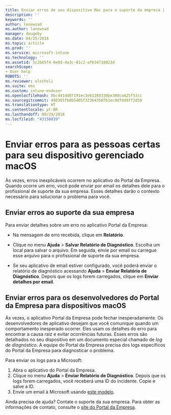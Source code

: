 ```yaml
---
title: Enviar erros de seu dispositivo Mac para o suporte da empresa | Microsoft Docs
description: ''
keywords: ''
author: lenewsad
ms.author: lanewsad
manager: dougeby
ms.date: 04/25/2018
ms.topic: article
ms.prod: ''
ms.service: microsoft-intune
ms.technology: ''
ms.assetid: 5c2b65f4-0e0d-4a3c-81c2-af634718023d
searchScope:
- User help
ROBOTS: ''
ms.reviewer: elocholi
ms.suite: ems
ms.custom: intune-enduser
ms.openlocfilehash: 8bc441dd07191ec3eb1280330be380ca425f53cc
ms.sourcegitcommit: 490365fb8b5405f323b4358fb1ec9dfdd9ff2d58
ms.translationtype: HT
ms.contentlocale: pt-BR
ms.lasthandoff: 08/29/2018
ms.locfileid: "43150839"
---
```

# <a name="submit-errors-to-the-right-people-for-your-managed-macos-device"></a>Enviar erros para as pessoas certas para seu dispositivo gerenciado macOS

Às vezes, erros inexplicáveis ocorrem no aplicativo do Portal da Empresa. Quando ocorre um erro, você pode enviar por email os detalhes dele para o profissional de suporte da sua empresa. Esses detalhes darão o contexto necessário para solucionar o problema para você.

## <a name="send-errors-to-your-company-support"></a>Enviar erros ao suporte da sua empresa

Para enviar detalhes sobre um erro no aplicativo Portal da Empresa:

-   Na mensagem de erro recebida, clique em **Relatório**.

-   Clique no menu **Ajuda** > **Salvar Relatório de Diagnóstico**. Escolha um local para salvar o arquivo. Em seguida, envie por email ou carregue esse arquivo para o profissional de suporte da sua empresa.

-   Se seu aplicativo de email estiver configurado, você poderá enviar o relatório de diagnóstico acessando **Ajuda** > **Enviar Relatório de Diagnóstico**. Depois que os logs forem carregados, clique em **Enviar detalhes por email**.

## <a name="send-errors-to-the-company-portal-developers-for-macos-devices"></a>Enviar erros para os desenvolvedores do Portal da Empresa para dispositivos macOS

Às vezes, o aplicativo Portal da Empresa pode fechar inesperadamente. Os desenvolvedores de aplicativo desejam que você comunique quando um comportamento inesperado ocorrer. Eles usam os detalhes do erro para encontrar a causa raiz e evitar ocorrências futuras. Esses erros são detalhados no seu dispositivo em um documento especial chamado de _log de diagnóstico_. A equipe do Portal da Empresa precisa dos logs específicos do Portal da Empresa para diagnosticar o problema.

Para enviar os logs para a Microsoft:

1.  Abra o aplicativo do Portal da Empresa.
2.  Clique no menu **Ajuda** > **Enviar Relatório de Diagnóstico**.  Depois que os logs forem carregados, você receberá uma ID do incidente. Copie e salve a ID.
3.  Envie um email à Microsoft usando <a href="mailto:IntuneCPiOSfeedback@microsoft.com?subject=My Company Portal App Closed Unexpectedly&body=Paste your incident ID and describe the incident here.">este modelo</a>.

Ainda precisa de ajuda? Contate o suporte da sua empresa. Para obter as informações de contato, consulte o [site do Portal da Empresa](https://go.microsoft.com/fwlink/?linkid=2010980).
